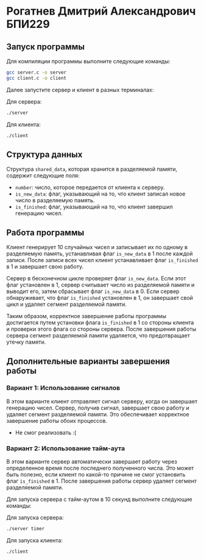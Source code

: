 # Рогатнев Дмитрий Александрович БПИ229

## Запуск программы

Для компиляции программы выполните следующие команды:

```bash
gcc server.c -o server
gcc client.c -o client
```

Далее запустите сервер и клиент в разных терминалах:


Для сервера:

```bash
./server
```

Для клиента:

```bash
./client
```

## Структура данных

Структура `shared_data`, которая хранится в разделяемой памяти, содержит следующие поля:

- `number`: число, которое передается от клиента к серверу.
- `is_new_data`: флаг, указывающий на то, что клиент записал новое число в разделяемую память.
- `is_finished`: флаг, указывающий на то, что клиент завершил генерацию чисел.

## Работа программы

Клиент генерирует 10 случайных чисел и записывает их по одному в разделяемую память, устанавливая флаг `is_new_data` в 1 
после каждой записи. После записи всех чисел клиент устанавливает флаг `is_finished` в 1 и завершает свою работу.

Сервер в бесконечном цикле проверяет флаг `is_new_data`. Если этот флаг установлен в 1, сервер считывает число из разделяемой 
памяти и выводит его, затем сбрасывает флаг `is_new_data` в 0. Если сервер обнаруживает, что флаг `is_finished` установлен в
1, он завершает свой цикл и удаляет сегмент разделяемой памяти.

Таким образом, корректное завершение работы программы достигается путем установки флага `is_finished` в 1 со стороны 
клиента и проверки этого флага со стороны сервера. После завершения работы сервера сегмент разделяемой памяти удаляется,
что предотвращает утечку памяти.

## Дополнительные варианты завершения работы

### Вариант 1: Использование сигналов

В этом варианте клиент отправляет сигнал серверу, когда он завершает генерацию чисел. Сервер, получив сигнал, завершает 
свою работу и удаляет сегмент разделяемой памяти. Это обеспечивает корректное завершение работы обоих процессов.

- Не смог реализовать :(

### Вариант 2: Использование тайм-аута

В этом варианте сервер автоматически завершает работу через определенное время после последнего полученного числа. Это 
может быть полезно, если клиент по какой-то причине не смог установить флаг `is_finished` в 1. После завершения работы 
сервер удаляет сегмент разделяемой памяти.

Для запуска сервера с тайм-аутом в 10 секунд выполните следующие команды:

Для запуска сервера:

```bash
./server timer
```

Для запуска клиента:

```bash
./client
```